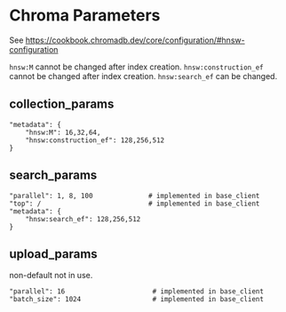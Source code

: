 # Chroma Parameters

See https://cookbook.chromadb.dev/core/configuration/#hnsw-configuration

`hnsw:M` cannot be changed after index creation.
`hnsw:construction_ef` cannot be changed after index creation.
`hnsw:search_ef` can be changed.

## collection_params
    "metadata": {
        "hnsw:M": 16,32,64,
        "hnsw:construction_ef": 128,256,512
    }

## search_params
    "parallel": 1, 8, 100              # implemented in base_client
    "top": /                           # implemented in base_client
    "metadata": {
        "hnsw:search_ef": 128,256,512
    }

## upload_params
non-default not in use.

    "parallel": 16                      # implemented in base_client
    "batch_size": 1024                  # implemented in base_client 

